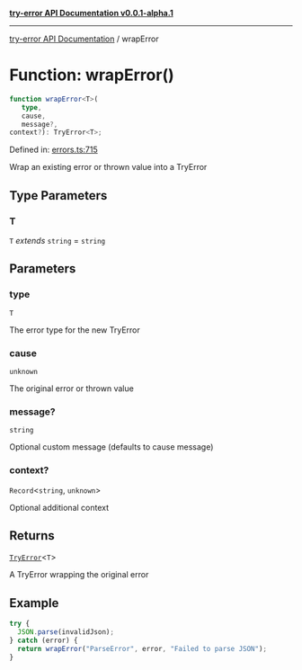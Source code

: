 [**try-error API Documentation v0.0.1-alpha.1**](../index.md)

***

[try-error API Documentation](../index.md) / wrapError

# Function: wrapError()

```ts
function wrapError<T>(
   type, 
   cause, 
   message?, 
context?): TryError<T>;
```

Defined in: [errors.ts:715](https://github.com/oconnorjohnson/try-error/blob/e3ae0308069a4fba073f4543d527ad76373db795/src/errors.ts#L715)

Wrap an existing error or thrown value into a TryError

## Type Parameters

### T

`T` *extends* `string` = `string`

## Parameters

### type

`T`

The error type for the new TryError

### cause

`unknown`

The original error or thrown value

### message?

`string`

Optional custom message (defaults to cause message)

### context?

`Record`\<`string`, `unknown`\>

Optional additional context

## Returns

[`TryError`](../interfaces/TryError.md)\<`T`\>

A TryError wrapping the original error

## Example

```typescript
try {
  JSON.parse(invalidJson);
} catch (error) {
  return wrapError("ParseError", error, "Failed to parse JSON");
}
```
